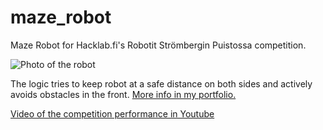 # maze_robot
Maze Robot for Hacklab.fi's Robotit Strömbergin Puistossa competition.

![Photo of the robot](https://static1.squarespace.com/static/5a1957c7bce17620f85c098a/t/5a1aebc471c10b644bade459/1511713740172/2017_005.jpg)

The logic tries to keep robot at a safe distance on both sides and actively avoids obstacles in the front. [More info in my portfolio.](https://www.joonamo.com/maze-robot/) 

[Video of the competition performance in Youtube](https://www.youtube.com/watch?v=kVV0BhLAqjQ)
